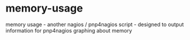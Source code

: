 memory-usage
============

memory usage - another nagios / pnp4nagios script - designed to output information for pnp4nagios graphing about memory
